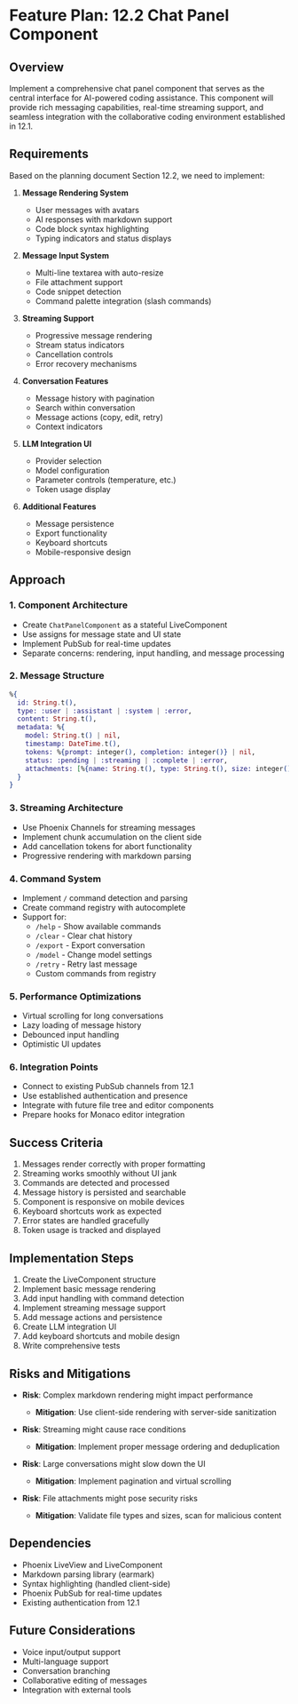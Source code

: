 # Feature Plan: 12.2 Chat Panel Component

## Overview
Implement a comprehensive chat panel component that serves as the central interface for AI-powered coding assistance. This component will provide rich messaging capabilities, real-time streaming support, and seamless integration with the collaborative coding environment established in 12.1.

## Requirements
Based on the planning document Section 12.2, we need to implement:

1. **Message Rendering System**
   - User messages with avatars
   - AI responses with markdown support
   - Code block syntax highlighting
   - Typing indicators and status displays

2. **Message Input System**
   - Multi-line textarea with auto-resize
   - File attachment support
   - Code snippet detection
   - Command palette integration (slash commands)

3. **Streaming Support**
   - Progressive message rendering
   - Stream status indicators
   - Cancellation controls
   - Error recovery mechanisms

4. **Conversation Features**
   - Message history with pagination
   - Search within conversation
   - Message actions (copy, edit, retry)
   - Context indicators

5. **LLM Integration UI**
   - Provider selection
   - Model configuration
   - Parameter controls (temperature, etc.)
   - Token usage display

6. **Additional Features**
   - Message persistence
   - Export functionality
   - Keyboard shortcuts
   - Mobile-responsive design

## Approach

### 1. Component Architecture
- Create `ChatPanelComponent` as a stateful LiveComponent
- Use assigns for message state and UI state
- Implement PubSub for real-time updates
- Separate concerns: rendering, input handling, and message processing

### 2. Message Structure
```elixir
%{
  id: String.t(),
  type: :user | :assistant | :system | :error,
  content: String.t(),
  metadata: %{
    model: String.t() | nil,
    timestamp: DateTime.t(),
    tokens: %{prompt: integer(), completion: integer()} | nil,
    status: :pending | :streaming | :complete | :error,
    attachments: [%{name: String.t(), type: String.t(), size: integer()}]
  }
}
```

### 3. Streaming Architecture
- Use Phoenix Channels for streaming messages
- Implement chunk accumulation on the client side
- Add cancellation tokens for abort functionality
- Progressive rendering with markdown parsing

### 4. Command System
- Implement `/` command detection and parsing
- Create command registry with autocomplete
- Support for:
  - `/help` - Show available commands
  - `/clear` - Clear chat history
  - `/export` - Export conversation
  - `/model` - Change model settings
  - `/retry` - Retry last message
  - Custom commands from registry

### 5. Performance Optimizations
- Virtual scrolling for long conversations
- Lazy loading of message history
- Debounced input handling
- Optimistic UI updates

### 6. Integration Points
- Connect to existing PubSub channels from 12.1
- Use established authentication and presence
- Integrate with future file tree and editor components
- Prepare hooks for Monaco editor integration

## Success Criteria
1. Messages render correctly with proper formatting
2. Streaming works smoothly without UI jank
3. Commands are detected and processed
4. Message history is persisted and searchable
5. Component is responsive on mobile devices
6. Keyboard shortcuts work as expected
7. Error states are handled gracefully
8. Token usage is tracked and displayed

## Implementation Steps
1. Create the LiveComponent structure
2. Implement basic message rendering
3. Add input handling with command detection
4. Implement streaming message support
5. Add message actions and persistence
6. Create LLM integration UI
7. Add keyboard shortcuts and mobile design
8. Write comprehensive tests

## Risks and Mitigations
- **Risk**: Complex markdown rendering might impact performance
  - **Mitigation**: Use client-side rendering with server-side sanitization
  
- **Risk**: Streaming might cause race conditions
  - **Mitigation**: Implement proper message ordering and deduplication

- **Risk**: Large conversations might slow down the UI
  - **Mitigation**: Implement pagination and virtual scrolling

- **Risk**: File attachments might pose security risks
  - **Mitigation**: Validate file types and sizes, scan for malicious content

## Dependencies
- Phoenix LiveView and LiveComponent
- Markdown parsing library (earmark)
- Syntax highlighting (handled client-side)
- Phoenix PubSub for real-time updates
- Existing authentication from 12.1

## Future Considerations
- Voice input/output support
- Multi-language support
- Conversation branching
- Collaborative editing of messages
- Integration with external tools